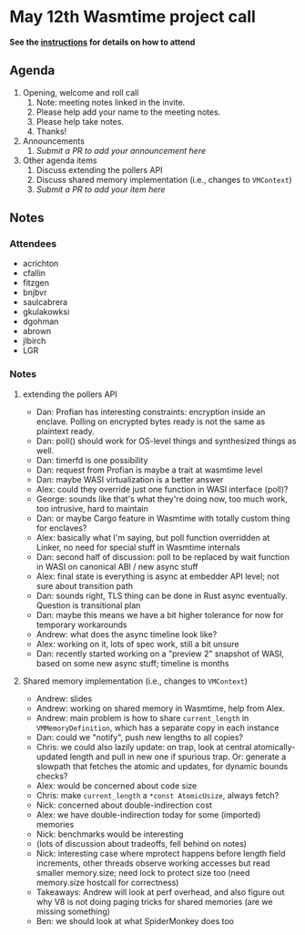 # May 12th Wasmtime project call

**See the [instructions](../README.md) for details on how to attend**

## Agenda
1. Opening, welcome and roll call
    1. Note: meeting notes linked in the invite.
    1. Please help add your name to the meeting notes.
    1. Please help take notes.
    1. Thanks!
1. Announcements
    1. _Submit a PR to add your announcement here_
1. Other agenda items
    1. Discuss extending the pollers API
    1. Discuss shared memory implementation (i.e., changes to `VMContext`)
    1. _Submit a PR to add your item here_

## Notes

### Attendees

- acrichton
- cfallin
- fitzgen
- bnjbvr
- saulcabrera
- gkulakowksi
- dgohman
- abrown
- jlbirch
- LGR

### Notes

1. extending the pollers API
   - Dan: Profian has interesting constraints: encryption inside an enclave.
     Polling on encrypted bytes ready is not the same as plaintext ready.
   - Dan: poll() should work for OS-level things and synthesized things as
     well.
   - Dan: timerfd is one possibility
   - Dan: request from Profian is maybe a trait at wasmtime level
   - Dan: maybe WASI virtualization is a better answer
   - Alex: could they override just one function in WASI interface (poll)?
   - George: sounds like that's what they're doing now, too much work, too
     intrusive, hard to maintain
   - Dan: or maybe Cargo feature in Wasmtime with totally custom thing for
     enclaves?
   - Alex: basically what I'm saying, but poll function overridden at Linker,
     no need for special stuff in Wasmtime internals
   - Dan: second half of discussion: poll to be replaced by wait function in
     WASI on canonical ABI / new async stuff
   - Alex: final state is everything is async at embedder API level; not sure
     about transition path
   - Dan: sounds right, TLS thing can be done in Rust async eventually.
     Question is transitional plan
   - Dan: maybe this means we have a bit higher tolerance for now for temporary
     workarounds 
   - Andrew: what does the async timeline look like?
   - Alex: working on it, lots of spec work, still a bit unsure
   - Dan: recently started working on a "preview 2" snapshot of WASI, based on
     some new async stuff; timeline is months

2. Shared memory implementation (i.e., changes to `VMContext`)
   - Andrew: slides
   - Andrew: working on shared memory in Wasmtime, help from Alex.
   - Andrew: main problem is how to share `current_length` in
     `VMMemoryDefinition`, which has a separate copy in each instance
   - Dan: could we "notify", push new lengths to all copies?
   - Chris: we could also lazily update: on trap, look at central
     atomically-updated length and pull in new one if spurious trap. Or:
     generate a slowpath that fetches the atomic and updates, for dynamic
     bounds checks?
   - Alex: would be concerned about code size
   - Chris: make `current_length` a `*const AtomicUsize`, always fetch?
   - Nick: concerned about double-indirection cost
   - Alex: we have double-indirection today for some (imported) memories
   - Nick: benchmarks would be interesting
   - (lots of discussion about tradeoffs, fell behind on notes)
   - Nick: interesting case where mprotect happens before length field
     increments, other threads observe working accesses but read smaller
     memory.size; need lock to protect size too (need memory.size hostcall for
     correctness)
   - Takeaways: Andrew will look at perf overhead, and also figure out why V8
     is not doing paging tricks for shared memories (are we missing something)
   - Ben: we should look at what SpiderMonkey does too
